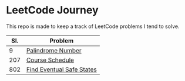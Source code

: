 # LeetCode Journey

This repo is made to keep a track of LeetCode problems I tend to solve.

|Sl.|Problem|
|---|---|
|9|[Palindrome Number](palindrome-number/README.md)|
|207|[Course Schedule](course-schedule/README.md)|
|802|[Find Eventual Safe States](find-eventual-safe-states/README.md)|